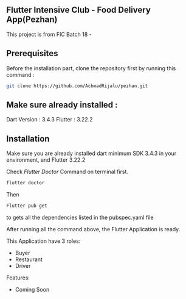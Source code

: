 ## Flutter Intensive Club - Food Delivery App(Pezhan)

This project is from FIC Batch 18 - 

## Prerequisites

Before the installation part, clone the repository first by running this command :
```sh
git clone https://github.com/AchmadRijalu/pezhan.git
```

## Make sure already installed :
Dart Version : 3.4.3 
Flutter : 3.22.2 

## Installation
Make sure you are already installed dart minimum SDK 3.4.3 in your environment, and Flutter 3.22.2

Check _Flutter Doctor_ Command on terminal first.

```sh
flutter doctor
```

Then
```sh
Flutter pub get
```
to gets all the dependencies listed in the pubspec.yaml file


After running all the command above, the Flutter Application is ready.

This Application have 3 roles:
- Buyer
- Restaurant
- Driver

Features:
- Coming Soon
